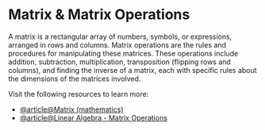 # Matrix & Matrix Operations

A matrix is a rectangular array of numbers, symbols, or expressions, arranged in rows and columns. Matrix operations are the rules and procedures for manipulating these matrices. These operations include addition, subtraction, multiplication, transposition (flipping rows and columns), and finding the inverse of a matrix, each with specific rules about the dimensions of the matrices involved.

Visit the following resources to learn more:

- [@article@Matrix (mathematics)](https://en.wikipedia.org/wiki/Matrix_(mathematics))
- [@article@Linear Algebra - Matrix Operations](https://www.youtube.com/watch?v=p48uw2vFWQs)